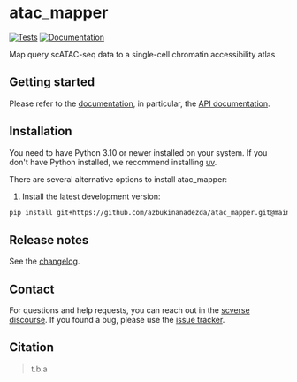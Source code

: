 # atac_mapper

[![Tests][badge-tests]][tests]
[![Documentation][badge-docs]][documentation]

[badge-tests]: https://img.shields.io/github/actions/workflow/status/azbukinanadezda/atac_mapper/test.yaml?branch=main
[badge-docs]: https://img.shields.io/readthedocs/atac_mapper

Map query scATAC-seq data to a single-cell chromatin accessibility atlas

## Getting started

Please refer to the [documentation][],
in particular, the [API documentation][].

## Installation

You need to have Python 3.10 or newer installed on your system.
If you don't have Python installed, we recommend installing [uv][].

There are several alternative options to install atac_mapper:

<!--
1) Install the latest release of `atac_mapper` from [PyPI][]:

```bash
pip install atac_mapper
```
-->

1. Install the latest development version:

```bash
pip install git+https://github.com/azbukinanadezda/atac_mapper.git@main
```

## Release notes

See the [changelog][].

## Contact

For questions and help requests, you can reach out in the [scverse discourse][].
If you found a bug, please use the [issue tracker][].

## Citation

> t.b.a

[uv]: https://github.com/astral-sh/uv
[scverse discourse]: https://discourse.scverse.org/
[issue tracker]: https://github.com/azbukinanadezda/atac_mapper/issues
[tests]: https://github.com/azbukinanadezda/atac_mapper/actions/workflows/test.yaml
[documentation]: https://atac_mapper.readthedocs.io
[changelog]: https://atac_mapper.readthedocs.io/en/latest/changelog.html
[api documentation]: https://atac_mapper.readthedocs.io/en/latest/api.html
[pypi]: https://pypi.org/project/atac_mapper
